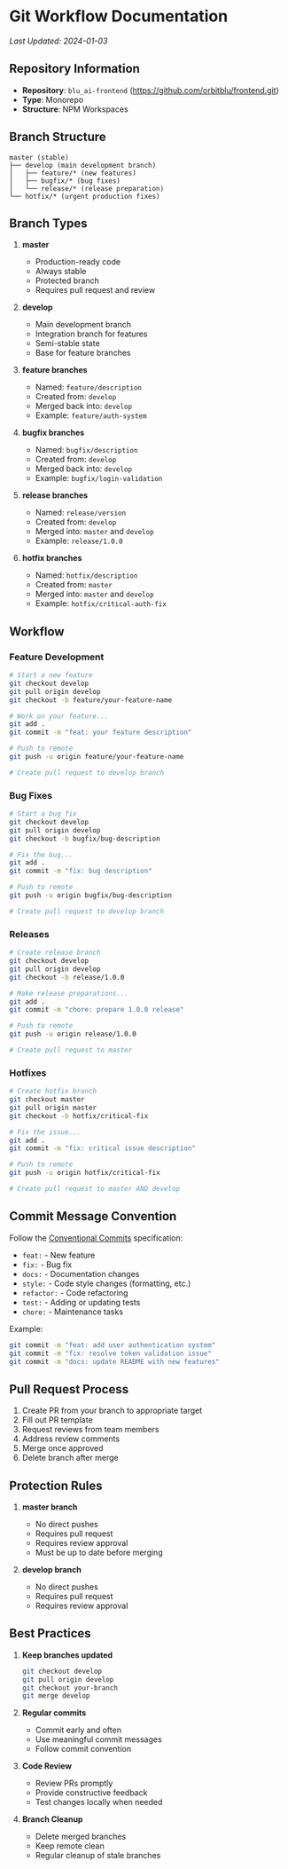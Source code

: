 # Git Workflow Documentation

*Last Updated: 2024-01-03*

## Repository Information

- **Repository**: `blu_ai-frontend` (https://github.com/orbitblu/frontend.git)
- **Type**: Monorepo
- **Structure**: NPM Workspaces

## Branch Structure

```
master (stable)
├── develop (main development branch)
│   ├── feature/* (new features)
│   ├── bugfix/* (bug fixes)
│   └── release/* (release preparation)
└── hotfix/* (urgent production fixes)
```

## Branch Types

1. **master**
   - Production-ready code
   - Always stable
   - Protected branch
   - Requires pull request and review

2. **develop**
   - Main development branch
   - Integration branch for features
   - Semi-stable state
   - Base for feature branches

3. **feature branches**
   - Named: `feature/description`
   - Created from: `develop`
   - Merged back into: `develop`
   - Example: `feature/auth-system`

4. **bugfix branches**
   - Named: `bugfix/description`
   - Created from: `develop`
   - Merged back into: `develop`
   - Example: `bugfix/login-validation`

5. **release branches**
   - Named: `release/version`
   - Created from: `develop`
   - Merged into: `master` and `develop`
   - Example: `release/1.0.0`

6. **hotfix branches**
   - Named: `hotfix/description`
   - Created from: `master`
   - Merged into: `master` and `develop`
   - Example: `hotfix/critical-auth-fix`

## Workflow

### Feature Development
```bash
# Start a new feature
git checkout develop
git pull origin develop
git checkout -b feature/your-feature-name

# Work on your feature...
git add .
git commit -m "feat: your feature description"

# Push to remote
git push -u origin feature/your-feature-name

# Create pull request to develop branch
```

### Bug Fixes
```bash
# Start a bug fix
git checkout develop
git pull origin develop
git checkout -b bugfix/bug-description

# Fix the bug...
git add .
git commit -m "fix: bug description"

# Push to remote
git push -u origin bugfix/bug-description

# Create pull request to develop branch
```

### Releases
```bash
# Create release branch
git checkout develop
git pull origin develop
git checkout -b release/1.0.0

# Make release preparations...
git add .
git commit -m "chore: prepare 1.0.0 release"

# Push to remote
git push -u origin release/1.0.0

# Create pull request to master
```

### Hotfixes
```bash
# Create hotfix branch
git checkout master
git pull origin master
git checkout -b hotfix/critical-fix

# Fix the issue...
git add .
git commit -m "fix: critical issue description"

# Push to remote
git push -u origin hotfix/critical-fix

# Create pull request to master AND develop
```

## Commit Message Convention

Follow the [Conventional Commits](https://www.conventionalcommits.org/) specification:

- `feat:` - New feature
- `fix:` - Bug fix
- `docs:` - Documentation changes
- `style:` - Code style changes (formatting, etc.)
- `refactor:` - Code refactoring
- `test:` - Adding or updating tests
- `chore:` - Maintenance tasks

Example:
```bash
git commit -m "feat: add user authentication system"
git commit -m "fix: resolve token validation issue"
git commit -m "docs: update README with new features"
```

## Pull Request Process

1. Create PR from your branch to appropriate target
2. Fill out PR template
3. Request reviews from team members
4. Address review comments
5. Merge once approved
6. Delete branch after merge

## Protection Rules

1. **master branch**
   - No direct pushes
   - Requires pull request
   - Requires review approval
   - Must be up to date before merging

2. **develop branch**
   - No direct pushes
   - Requires pull request
   - Requires review approval

## Best Practices

1. **Keep branches updated**
   ```bash
   git checkout develop
   git pull origin develop
   git checkout your-branch
   git merge develop
   ```

2. **Regular commits**
   - Commit early and often
   - Use meaningful commit messages
   - Follow commit convention

3. **Code Review**
   - Review PRs promptly
   - Provide constructive feedback
   - Test changes locally when needed

4. **Branch Cleanup**
   - Delete merged branches
   - Keep remote clean
   - Regular cleanup of stale branches 